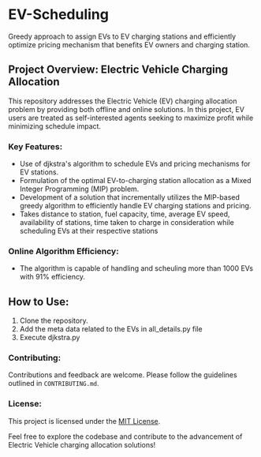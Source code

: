 # EV-Scheduling
Greedy approach to assign EVs to EV charging stations and efficiently optimize pricing mechanism that benefits EV owners and charging station. 
## Project Overview: Electric Vehicle Charging Allocation

This repository addresses the Electric Vehicle (EV) charging allocation problem by providing both offline and online solutions. In this project, EV users are treated as self-interested agents seeking to maximize profit while minimizing schedule impact.

### Key Features:
- Use of djkstra's algorithm to schedule EVs and pricing mechanisms for EV stations.
- Formulation of the optimal EV-to-charging station allocation as a Mixed Integer Programming (MIP) problem.
- Development of a solution that incrementally utilizes the MIP-based greedy algorithm to efficiently handle EV charging stations and pricing.
- Takes distance to station, fuel capacity, time, average EV speed, availability of stations, time taken to charge in consideration while scheduling EVs at their respective stations


### Online Algorithm Efficiency:
- The algorithm is capable of handling and scheuling more than 1000 EVs with 91% efficiency.

## How to Use:
1. Clone the repository.
2. Add the meta data related to the EVs in all_details.py file
3. Execute djkstra.py


### Contributing:
Contributions and feedback are welcome. Please follow the guidelines outlined in `CONTRIBUTING.md`.

### License:
This project is licensed under the [MIT License](LICENSE).

Feel free to explore the codebase and contribute to the advancement of Electric Vehicle charging allocation solutions!
